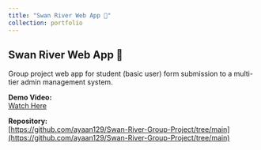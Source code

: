 ```yaml
---
title: "Swan River Web App 🦢"
collection: portfolio
---
```


## Swan River Web App 🦢

Group project web app for student (basic user) form submission to a multi-tier admin management system.

**Demo Video:**  
[Watch Here](https://m.youtube.com/watch?v=jgELmk5Yyw8&pp=ygUXU3dhbiByaXZlciB3ZWIgYXBwIGRlbW8%3D)

**Repository:**  
[https://github.com/ayaan129/Swan-River-Group-Project/tree/main](https://github.com/ayaan129/Swan-River-Group-Project/tree/main)
